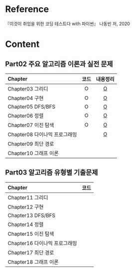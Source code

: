 # Reference
『이것이 취업을 위한 코딩 테스트다 with 파이썬』 나동빈 저, 2020

# Content

## Part02 주요 알고리즘 이론과 실전 문제
|Chapter|코드|내용정리|
|:---|:---:|:---:|
|Chapter03 그리디|O|[O](https://kjinee.tistory.com/1)|
|Chapter04 구현|O|[O](https://kjinee.tistory.com/2)|
|Chapter05 DFS/BFS|O|[O](https://kjinee.tistory.com/4)|
|Chapter06 정렬|O|[O](https://kjinee.tistory.com/5)|
|Chapter07 이진 탐색|O|[O](https://kjinee.tistory.com/6)|
|Chapter08 다이나믹 프로그래밍||[O](https://kjinee.tistory.com/7)|
|Chapter09 최단 경로|||
|Chapter10 그래프 이론|||

## Part03 알고리즘 유형별 기출문제
|Chapter|코드|
|:---|:---:|
|Chapter11 그리디||
|Chapter12 구현||
|Chapter13 DFS/BFS||
|Chapter14 정렬||
|Chapter15 이진 탐색||
|Chapter16 다이나믹 프로그래밍||
|Chapter17 최단 경로||
|Chapter18 그래프 이론||
